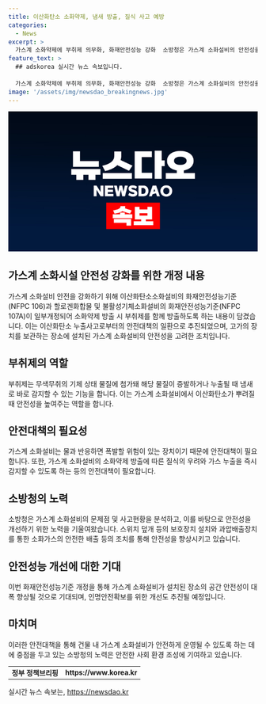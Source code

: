 ```yaml
---
title: 이산화탄소 소화약제, 냄새 방출, 질식 사고 예방
categories:
  - News
excerpt: >
  가스계 소화약제에 부취제 의무화, 화재안전성능 강화  소방청은 가스계 소화설비의 안전성을 높이기 위해 이산화탄소소화설비 및 기타 소화설비의 화재안전성능기준 일부를 개정한다고 밝혔다. 이에 따라 이산화탄소 누출사고에 대비하기 위해 소화약제 방출 시 냄새로 인지할 수 있는 부취제를 함께 방출하도록 의무화하고, 오조작 방지를 위해 보호장치를 설치하도록 했다. 이러한 개정으로 건축물 내에 가스계 소화설비가 설치된 장소의 공간 안전성이 대폭 향상될 것으로 기대된다.
feature_text: >
  ## adskorea 실시간 뉴스 속보입니다.

  가스계 소화약제에 부취제 의무화, 화재안전성능 강화  소방청은 가스계 소화설비의 안전성을 높이기 위해 이산화탄소소화설비 및 기타 소화설비의 화재안전성능기준 일부를 개정한다고 밝혔다. 이에 따라 이산화탄소 누출사고에 대비하기 위해 소화약제 방출 시 냄새로 인지할 수 있는 부취제를 함께 방출하도록 의무화하고, 오조작 방지를 위해 보호장치를 설치하도록 했다. 이러한 개정으로 건축물 내에 가스계 소화설비가 설치된 장소의 공간 안전성이 대폭 향상될 것으로 기대된다.
image: '/assets/img/newsdao_breakingnews.jpg'
---
```


<p><img src="/assets/img/newsdao_breakingnews.jpg" alt="adskorea 속보" /></p>

<h2 data-ke-size="size26">가스계 소화시설 안전성 강화를 위한 개정 내용</h2>

<p data-ke-size="size16">가스계 소화설비 안전을 강화하기 위해 이산화탄소소화설비의 화재안전성능기준(NFPC 106)과 할로겐화합물 및 불활성기체소화설비의 화재안전성능기준(NFPC 107A)이 일부개정되어 소화약제 방출 시 부취제를 함께 방출하도록 하는 내용이 담겼습니다. 이는 이산화탄소 누출사고로부터의 안전대책의 일환으로 추진되었으며, 고가의 장치를 보관하는 장소에 설치된 가스계 소화설비의 안전성을 고려한 조치입니다.</p>

<h2 data-ke-size="size26">부취제의 역할</h2>

<p data-ke-size="size16">부취제는 무색무취의 기체 상태 물질에 첨가돼 해당 물질이 증발하거나 누출될 때 냄새로 바로 감지할 수 있는 기능을 합니다. 이는 가스계 소화설비에서 이산화탄소가 뿌려질 때 안전성을 높여주는 역할을 합니다.</p>

<h2 data-ke-size="size26">안전대책의 필요성</h2>

<p data-ke-size="size16">가스계 소화설비는 물과 반응하면 폭발할 위험이 있는 장치이기 때문에 안전대책이 필요합니다. 또한, 가스계 소화설비의 소화약제 방출에 따른 질식의 우려와 가스 누출을 즉시 감지할 수 있도록 하는 등의 안전대책이 필요합니다.</p>

<h2 data-ke-size="size26">소방청의 노력</h2>

<p data-ke-size="size16">소방청은 가스계 소화설비의 문제점 및 사고현황을 분석하고, 이를 바탕으로 안전성을 개선하기 위한 노력을 기울여왔습니다. 스위치 덮개 등의 보호장치 설치와 과압배출장치를 통한 소화가스의 안전한 배출 등의 조치를 통해 안전성을 향상시키고 있습니다.</p>

<h2 data-ke-size="size26">안전성능 개선에 대한 기대</h2>

<p data-ke-size="size16">이번 화재안전성능기준 개정을 통해 가스계 소화설비가 설치된 장소의 공간 안전성이 대폭 향상될 것으로 기대되며, 인명안전확보를 위한 개선도 추진될 예정입니다.</p>

<h2 data-ke-size="size26">마치며</h2>

<p data-ke-size="size16">이러한 안전대책을 통해 건물 내 가스계 소화설비가 안전하게 운영될 수 있도록 하는 데에 중점을 두고 있는 소방청의 노력은 안전한 사회 환경 조성에 기여하고 있습니다.</p>

<table>
  <tbody>
    <tr>
      <td style="text-align: center; height: 17px;"><b>정부 정책브리핑</b></td>
      <td style="text-align: center; height: 17px;"><b>https://www.korea.kr</b></td>
    </tr>
  </tbody>
</table>

<p data-ke-size="size16"></p>
실시간 뉴스 속보는, <a href="https://newsdao.kr" rel="dofollow">https://newsdao.kr</a>


